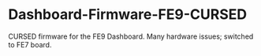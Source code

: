 # Dashboard-Firmware-FE9-CURSED

CURSED firmware for the FE9 Dashboard. Many hardware issues; switched to FE7 board.
